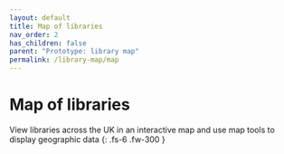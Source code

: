 ```yaml
---
layout: default
title: Map of libraries
nav_order: 2
has_children: false
parent: "Prototype: library map"
permalink: /library-map/map
---
```


# Map of libraries

View libraries across the UK in an interactive map and use map tools to display geographic data
{: .fs-6 .fw-300 }

